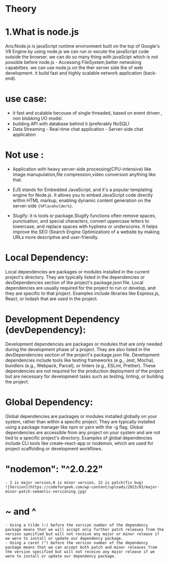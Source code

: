 # Theory

# 1.What is node.js

Ans:Node.js is javaScript runtime environment built on the top of Google's V8 Engine by using node.js we can run or excute the javaScript code outside the browser.
we can do so many thing with javaScipt which is not possible before node.js - Accessing FileSystem,better netwoking capabilties.
we can use node.js on the ther server side the of web development. it build fast and highly scalable network application (back-end).

# use case:

- it fast and scalable becouse of single threaded, based on event driven , non blobking I/O model.
- building API with database behind it (preferably NoSQL)
- Data Streaming - Real-time chat application - Server-side chat application

# Not use :

- Application with heavy server-side processing(CPU-intensive) like image manupulation,file compression,video conversion anything like that.

- EJS stands for Embedded JavaScript, and it's a popular templating engine for Node.js. It allows you to embed JavaScript code directly within HTML markup, enabling dynamic content generation on the server-side `{%Placeholder%}`.

- Slugify: it is tools or package.Slugify functions often remove spaces, punctuation, and special characters, convert uppercase letters to lowercase, and replace spaces with hyphens or underscores. It helps improve the SEO (Search Engine Optimization) of a website by making URLs more descriptive and user-friendly.

# Local Dependency:

Local dependencies are packages or modules installed in the current project's directory.
They are typically listed in the dependencies or devDependencies section of the project's package.json file.
Local dependencies are usually required for the project to run or develop, and they are specific to that project.
Examples include libraries like Express.js, React, or lodash that are used in the project.

# Development Dependency (devDependency):

Development dependencies are packages or modules that are only needed during the development phase of a project.
They are also listed in the devDependencies section of the project's package.json file.
Development dependencies include tools like testing frameworks (e.g., Jest, Mocha), bundlers (e.g., Webpack, Parcel), or linters (e.g., ESLint, Prettier).
These dependencies are not required for the production deployment of the project but are necessary for development tasks such as testing, linting, or building the project.

# Global Dependency:

Global dependencies are packages or modules installed globally on your system, rather than within a specific project.
They are typically installed using a package manager like npm or yarn with the -g flag.
Global dependencies are accessible from any project on your system and are not tied to a specific project's directory.
Examples of global dependencies include CLI tools like create-react-app or nodemon, which are used for project scaffolding or development workflows.

# "nodemon": "^2.0.22"

    - 2 is major version,0 is minor version, 22 is patch(fix bug)
    ![Version](https://codeforgeek.com/wp-content/uploads/2023/03/major-minor-patch-semantic-versioning.jpg)

# ~ and ^

    - Using a tilde (~) before the version number of the dependency package means that we will accept only further patch releases from the version specified but will not receive any major or minor release if we were to install or update our dependency package.
    - Using a caret (^) before the version number of the dependency package means that we can accept both patch and minor releases from the version specified but will not receive any major release if we were to install or update our dependency package.
